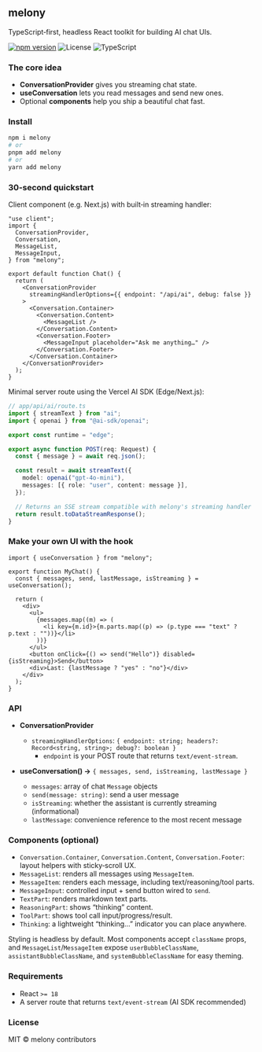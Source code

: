 ## melony

TypeScript‑first, headless React toolkit for building AI chat UIs.

[![npm version](https://img.shields.io/npm/v/melony.svg?color=2ea043)](https://www.npmjs.com/package/melony)
![License](https://img.shields.io/badge/license-MIT-blue.svg)
![TypeScript](https://img.shields.io/badge/typed-TypeScript-3178c6.svg)

### The core idea

- **ConversationProvider** gives you streaming chat state.
- **useConversation** lets you read messages and send new ones.
- Optional **components** help you ship a beautiful chat fast.

### Install

```bash
npm i melony
# or
pnpm add melony
# or
yarn add melony
```

### 30‑second quickstart

Client component (e.g. Next.js) with built‑in streaming handler:

```tsx
"use client";
import {
  ConversationProvider,
  Conversation,
  MessageList,
  MessageInput,
} from "melony";

export default function Chat() {
  return (
    <ConversationProvider
      streamingHandlerOptions={{ endpoint: "/api/ai", debug: false }}
    >
      <Conversation.Container>
        <Conversation.Content>
          <MessageList />
        </Conversation.Content>
        <Conversation.Footer>
          <MessageInput placeholder="Ask me anything…" />
        </Conversation.Footer>
      </Conversation.Container>
    </ConversationProvider>
  );
}
```

Minimal server route using the Vercel AI SDK (Edge/Next.js):

```ts
// app/api/ai/route.ts
import { streamText } from "ai";
import { openai } from "@ai-sdk/openai";

export const runtime = "edge";

export async function POST(req: Request) {
  const { message } = await req.json();

  const result = await streamText({
    model: openai("gpt-4o-mini"),
    messages: [{ role: "user", content: message }],
  });

  // Returns an SSE stream compatible with melony's streaming handler
  return result.toDataStreamResponse();
}
```

### Make your own UI with the hook

```tsx
import { useConversation } from "melony";

export function MyChat() {
  const { messages, send, lastMessage, isStreaming } = useConversation();

  return (
    <div>
      <ul>
        {messages.map((m) => (
          <li key={m.id}>{m.parts.map((p) => (p.type === "text" ? p.text : ""))}</li>
        ))}
      </ul>
      <button onClick={() => send("Hello")} disabled={isStreaming}>Send</button>
      <div>Last: {lastMessage ? "yes" : "no"}</div>
    </div>
  );
}
```

### API

- **ConversationProvider**
  - `streamingHandlerOptions`: `{ endpoint: string; headers?: Record<string, string>; debug?: boolean }`
    - `endpoint` is your POST route that returns `text/event-stream`.

- **useConversation() →** `{ messages, send, isStreaming, lastMessage }`
  - `messages`: array of chat `Message` objects
  - `send(message: string)`: send a user message
  - `isStreaming`: whether the assistant is currently streaming (informational)
  - `lastMessage`: convenience reference to the most recent message

### Components (optional)

- `Conversation.Container`, `Conversation.Content`, `Conversation.Footer`: layout helpers with sticky‑scroll UX.
- `MessageList`: renders all messages using `MessageItem`.
- `MessageItem`: renders each message, including text/reasoning/tool parts.
- `MessageInput`: controlled input + send button wired to `send`.
- `TextPart`: renders markdown text parts.
- `ReasoningPart`: shows “thinking” content.
- `ToolPart`: shows tool call input/progress/result.
- `Thinking`: a lightweight “thinking…” indicator you can place anywhere.

Styling is headless by default. Most components accept `className` props, and `MessageList`/`MessageItem` expose `userBubbleClassName`, `assistantBubbleClassName`, and `systemBubbleClassName` for easy theming.

### Requirements

- React `>= 18`
- A server route that returns `text/event-stream` (AI SDK recommended)

### License

MIT © melony contributors